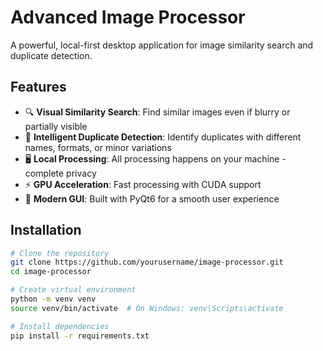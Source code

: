 # Advanced Image Processor

A powerful, local-first desktop application for image similarity search and duplicate detection.

## Features

- 🔍 **Visual Similarity Search**: Find similar images even if blurry or partially visible
- 🔄 **Intelligent Duplicate Detection**: Identify duplicates with different names, formats, or minor variations
- 🖥️ **Local Processing**: All processing happens on your machine - complete privacy
- ⚡ **GPU Acceleration**: Fast processing with CUDA support
- 🎨 **Modern GUI**: Built with PyQt6 for a smooth user experience

## Installation

```bash
# Clone the repository
git clone https://github.com/yourusername/image-processor.git
cd image-processor

# Create virtual environment
python -m venv venv
source venv/bin/activate  # On Windows: venv\Scripts\activate

# Install dependencies
pip install -r requirements.txt 